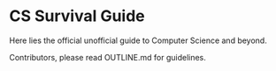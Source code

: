 CS Survival Guide
=================

Here lies the official unofficial guide to Computer Science and beyond.

Contributors, please read OUTLINE.md for guidelines.